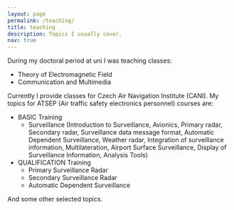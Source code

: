 ```yaml
---
layout: page
permalink: /teaching/
title: teaching
description: Topics I usually cover.
nav: true
---
```


During my doctoral period at uni I was teaching classes:
* Theory of Electromagnetic Field
* Communication and Multimedia

Currently I provide classes for Czech Air Navigation Institute (CANI). 
My topics for ATSEP (Air traffic safety electronics personnel) courses are:
* BASIC Training
  * Surveillance (Introduction to Surveillance, Avionics, Primary radar, Secondary radar, Surveillance data message format, Automatic Dependent Surveillance, Weather radar, Integration of surveillance information, Multilateration, Airport Surface Surveillance, Display of Surveillance Information, Analysis Tools)
* QUALIFICATION Training
  *  Primary Surveillance Radar
  *  Secondary Surveillance Radar
  *  Automatic Dependent Surveillance

And some other selected topics.
